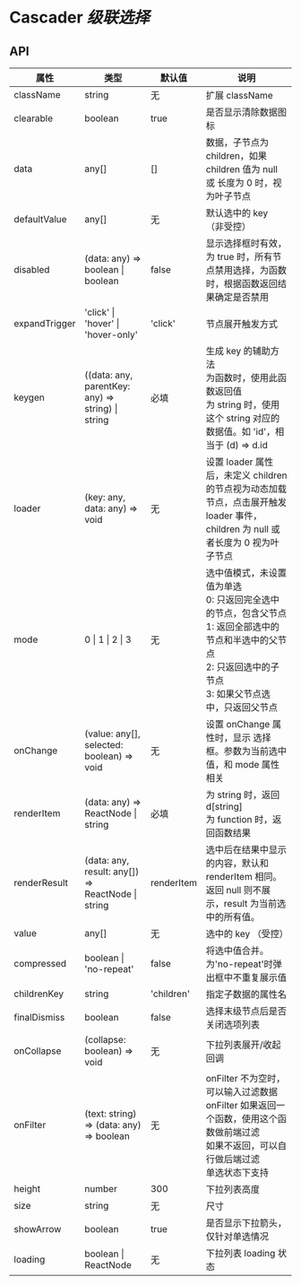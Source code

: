 # Cascader _级联选择_

<example />

## API

| 属性          | 类型                                              | 默认值     | 说明                                                                                                                                                                           |
| ------------- | ------------------------------------------------- | ---------- | ------------------------------------------------------------------------------------------------------------------------------------------------------------------------------ |
| className     | string                                            | 无         | 扩展 className                                                                                                                                                                 |
| clearable     | boolean                                           | true       | 是否显示清除数据图标                                                                                                                                                           |
| data          | any[]                                             | []         | 数据，子节点为 children，如果 children 值为 null 或 长度为 0 时，视为叶子节点                                                                                                  |
| defaultValue  | any[]                                             | 无         | 默认选中的 key （非受控）                                                                                                                                                      |
| disabled      | (data: any) => boolean \| boolean                 | false      | 显示选择框时有效，为 true 时，所有节点禁用选择，为函数时，根据函数返回结果确定是否禁用                                                                                         |
| expandTrigger | 'click' \| 'hover' \| 'hover-only'                | 'click'    | 节点展开触发方式                                                                                                                                                               |
| keygen        | ((data: any, parentKey: any) => string) \| string | 必填       | 生成 key 的辅助方法<br />为函数时，使用此函数返回值<br />为 string 时，使用这个 string 对应的数据值。如 'id'，相当于 (d) => d.id                                               |
| loader        | (key: any, data: any) => void                     | 无         | 设置 loader 属性后，未定义 children 的节点视为动态加载节点，点击展开触发 loader 事件，children 为 null 或者长度为 0 视为叶子节点                                               |
| mode          | 0 \| 1 \| 2 \| 3                                  | 无         | 选中值模式，未设置值为单选<br />0: 只返回完全选中的节点，包含父节点<br />1: 返回全部选中的节点和半选中的父节点<br />2: 只返回选中的子节点<br />3: 如果父节点选中，只返回父节点 |
| onChange      | (value: any[], selected: boolean) => void         | 无         | 设置 onChange 属性时，显示 选择框。参数为当前选中值，和 mode 属性相关                                                                                                          |
| renderItem    | (data: any) => ReactNode \| string                | 必填       | 为 string 时，返回 d\[string]<br />为 function 时，返回函数结果                                                                                                                |
| renderResult  | (data: any, result: any[]) => ReactNode \| string | renderItem | 选中后在结果中显示的内容，默认和 renderItem 相同。返回 null 则不展示，result 为当前选中的所有值。                                                                              |
| value         | any[]                                             | 无         | 选中的 key （受控）                                                                                                                                                            |
| compressed    | boolean \| 'no-repeat'                            | false      | 将选中值合并。为'no-repeat'时弹出框中不重复展示值                                                                                                                              |
| childrenKey   | string                                            | 'children' | 指定子数据的属性名                                                                                                                                                             |
| finalDismiss  | boolean                                           | false      | 选择末级节点后是否关闭选项列表                                                                                                                                                 |
| onCollapse    | (collapse: boolean) => void                       | 无         | 下拉列表展开/收起回调                                                                                                                                                          |
| onFilter      | (text: string) => (data: any) => boolean          | 无         | onFilter 不为空时，可以输入过滤数据<br />onFilter 如果返回一个函数，使用这个函数做前端过滤<br />如果不返回，可以自行做后端过滤<br />单选状态下支持                             |
| height        | number                                            | 300        | 下拉列表高度                                                                                                                                                                   |
| size          | string                                            | 无         | 尺寸                                                                                                                                                                           |
| showArrow     | boolean                                           | true       | 是否显示下拉箭头，仅针对单选情况                                                                                                                                               |
| loading       | boolean \| ReactNode                              | 无         | 下拉列表 loading 状态                                                                                                                                                          |
